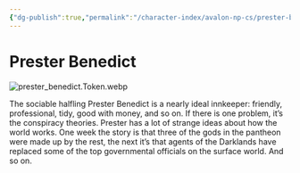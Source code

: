 ```yaml
---
{"dg-publish":true,"permalink":"/character-index/avalon-np-cs/prester-benedict/","title":"Prester Benedict","tags":["JournalEntryPage"],"created":"2025-05-30T19:47:50.000-05:00"}
---
```


# Prester Benedict
![prester_benedict.Token.webp](/img/user/Voidbound%20token%20images/prester_benedict.Token.webp)

The sociable halfling Prester Benedict is a nearly ideal innkeeper: friendly, professional, tidy, good with money, and so on. If there is one problem, it’s the conspiracy theories. Prester has a lot of strange ideas about how the world works. One week the story is that three of the gods in the pantheon were made up by the rest, the next it’s that agents of the Darklands have replaced some of the top governmental officials on the surface world. And so on.